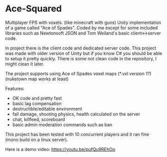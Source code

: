 # Ace-Squared
Multiplayer FPS with voxels. (like minecraft with guns)
Unity implementation of a game called "Ace of Spades".
Coded by me except for some included libraries such as Newtonsoft JSON and Tom Weiland's basic client<->server code.

In project there is the client code and dedicated server code. This project was made with older version of Unity but if you know C# you should be able to setup it pretty quickly. There is some not clean code in the repository, I might clean it later.

The project supports using Ace of Spades voxel maps (*.vxl version 1?) (nuketown map works at least)

Features:
- OK code and pretty fast
- basic lag compensation
- destructible/editable environment
- fall damage, shooting physics, health calculated on the server
- chat, killfeed, scoreboard
- basic admin moderation commands such as ban

This project has been tested with 10 concurrent players and it ran fine (mono build on a linux server).

Here is a demo video:
https://youtu.be/pufQu9REhOo

